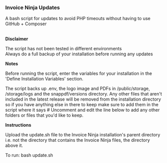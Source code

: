 <h3>Invoice Ninja Updates</h3>
A bash script for updates to avoid PHP timeouts without having to use GitHub + Composer <br><br>

<b>Disclaimer</b>  

The script has not been tested in different environments  
Always do a full backup of your installation before running any updates

<b>Notes</b>  

Before running the script, enter the variables for your installation in the 'Define Installation Variables' section.

The script backs up .env, the logo image and PDFs in /public/storage, /storage/logs and the snappdf/versions directory. Any other files that aren't included in the latest release will be removed from the installation directory so if you have anything else in there to keep make sure to add them in the script where it says # Uncomment and edit the line below to add any other folders or files that you'd like to keep. 

<b>Instructions</b>  

Upload the update.sh file to the Invoice Ninja installation's parent directory i.e. not the directory that contains the Invoice Ninja files, the directory above it.

To run: bash update.sh  
